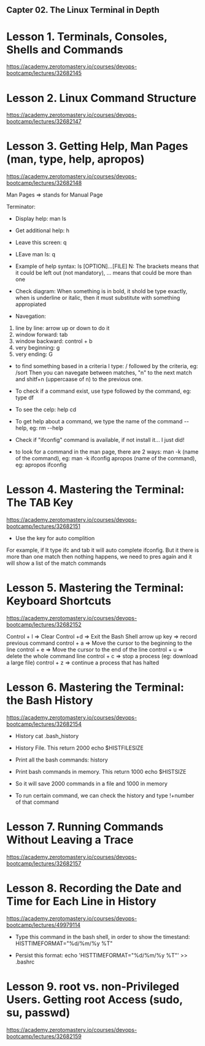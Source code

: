 ## Capter 02. The Linux Terminal in Depth

# Lesson 1. Terminals, Consoles, Shells and Commands

https://academy.zerotomastery.io/courses/devops-bootcamp/lectures/32682145

# Lesson 2. Linux Command Structure

https://academy.zerotomastery.io/courses/devops-bootcamp/lectures/32682147

# Lesson 3. Getting Help, Man Pages (man, type, help, apropos)

https://academy.zerotomastery.io/courses/devops-bootcamp/lectures/32682148

Man Pages => stands for Manual Page

Terminator:

- Display help:
  man ls
- Get additional help:
  h
- Leave this screen:
  q
- LEave man ls:
  q

- Example of help syntax:
  ls [OPTION]...[FILE]
  N: The brackets means that it could be left out (not mandatory), ... means that could be more than one

- Check <help commands> diagram:
  When something is in bold, it shold be type exactly, when is underline or italic, then it must substitute with something appropiated

- Navegation:

1. line by line: arrow up or down to do it
2. window forward: tab
3. window backward: control + b
4. very beginning: g
5. very ending: G

- to find something based in a criteria I type: / followed by the criteria, eg:
  /sort
  Then you can navegate between matches, "n" to the next match and shitf+n (uppercaase of n) to the previous one.

- To check if a command exist, use type followed by the command, eg:
  type df

- To see the celp:
  help cd

- To get help about a command, we type the name of the command --help, eg:
  rm --help

- Check if "ifconfig" command is available, if not install it... I just did!

- to look for a command in the man page, there are 2 ways:
  man -k (name of the command), eg: man -k ifconfig
  apropos (name of the command), eg: apropos ifconfig

# Lesson 4. Mastering the Terminal: The TAB Key

https://academy.zerotomastery.io/courses/devops-bootcamp/lectures/32682151

- Use the <tab> key for auto complition

For example, if It type ifc and tab it will auto complete ifconfig. But it there is more than one match then nothing happens, we need to pres <tab> again and it will show a list of the match commands

# Lesson 5. Mastering the Terminal: Keyboard Shortcuts

https://academy.zerotomastery.io/courses/devops-bootcamp/lectures/32682152

Control + l => Clear
Control +d => Exit the Bash Shell
arrow up key => record previous command
control + a => Move the cursor to the beginning to the line
control + e => Move the cursor to the end of the line
control + u => delete the whole command line
control + c => stop a process (eg: download a large file)
control + z => continue a process that has halted

# Lesson 6. Mastering the Terminal: the Bash History

https://academy.zerotomastery.io/courses/devops-bootcamp/lectures/32682154

- History
  cat .bash_history

- History File. This return 2000
  echo $HISTFILESIZE

- Print all the bash commands:
  history

- Print bash commands in memory. This return 1000
  echo $HISTSIZE

* So it will save 2000 commands in a file and 1000 in memory

- To run certain command, we can check the history and type !+number of that command

# Lesson 7. Running Commands Without Leaving a Trace

https://academy.zerotomastery.io/courses/devops-bootcamp/lectures/32682157

# Lesson 8. Recording the Date and Time for Each Line in History

https://academy.zerotomastery.io/courses/devops-bootcamp/lectures/49979114

- Type this command in the bash shell, in order to show the timestand:
  HISTTIMEFORMAT="%d/%m/%y %T"

- Persist this format:
  echo 'HISTTIMEFORMAT="%d/%m/%y %T"' >> .bashrc

# Lesson 9. root vs. non-Privileged Users. Getting root Access (sudo, su, passwd)

https://academy.zerotomastery.io/courses/devops-bootcamp/lectures/32682159
